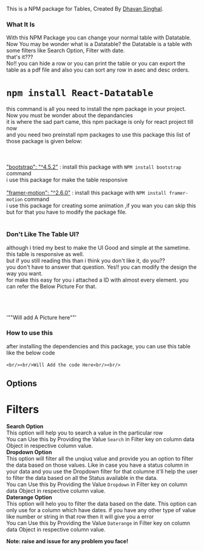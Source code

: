 This is a NPM package for Tables, Created By [Dhavan Singhal](https://github.com/Dhavansinghal).

### What It Is

With this NPM Package you can change your normal table with Datatable. Now You may be wonder what is a Datatable? the Datatable is a table with some filters like Search Option, Filter with date.<br/> that's it???<br/> No!! you can hide a row or you can print the table or you can export the table as a pdf file and also you can sort any row in asec and desc orders. 

# `npm install React-Datatable`

this command is all you need to install the npm package in your project.<br/>
Now you must be wonder about the depandancies <br/>
it is where the sad part came, this npm package is only for react project till now <br/>
and you need two preinstall npm packages to use this package this list of those package is given below:<br/>
   <br/>
<br/>
   <br/>
["bootstrap": "^4.5.2"](https://www.npmjs.com/package/bootstrap) : install this package with `NPM install bootstrap` command <br/>
i use this package for make the table responsive 
<br/>
<br/>
["framer-motion": "^2.6.0"](https://www.npmjs.com/package/framer-motion) : install this package with `NPM install framer-motion` command <br/>
i use this package for creating some animation ,if you wan you can skip this but for that you have to modify the package file.
<br/><br/>

### Don't Like The Table UI?

although i tried my best to make the UI Good and simple at the sametime. this table is responsive as well. <br/>
but if you still reading this than i think you don't like it, do you??<br/>
you don't have to answer that question. Yes!! you can modify the design the way you want.<br/>
for make this easy for you i attached a ID with almost every element. you can refer the Below Picture For that.

   <br/>
   <br/>
   <br/>
   '""Will add A Picture here""'


### How to use this

after installing the dependencies and this package, you can use this table like the below code<br/><br/>
 `<br/><br/>Will Add the code Here<br/><br/>` 

## Options
# Filters
  **Search Option**<br/>
    This option will help you to search a value in the particular row<br/>
    You can Use this by Providing the Value `Search` in Filter key on column data Object in respective column value.<br/>
  **Dropdown Option**<br/>
    This option will filter all the unqiuq value and provide you an option to filter the data based on those values. Like in case you have a status column in your data and you use the Dropdown filter for that columne it'll help the user to filter the data based on all the Status available in the data.<br/>
    You can Use this by Providing the Value `Dropdown` in Filter key on column data Object in respective column value.<br/>
  **Daterange Option**<br/>
    This option will helo you to filter the data based on the date. This option can only use for a column which have dates. if you have any other type of value like number or string in that row then it will give you a error<br/>
    You can Use this by Providing the Value `Daterange` in Filter key on column data Object in respective column value.<br/>

**Note: raise and issue for any problem you face!**